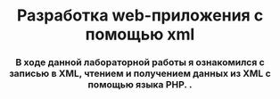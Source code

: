 <h1 align="center">Разработка web-приложения с помощью xml</h1>
<h3 align="center">В ходе данной лабораторной работы я ознакомился c записью в ХML, чтением и получением данных из XML с помощью языка PHP. .
</h3>